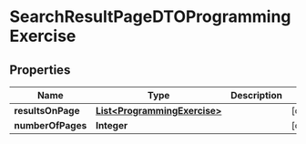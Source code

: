 

# SearchResultPageDTOProgrammingExercise


## Properties

| Name | Type | Description | Notes |
|------------ | ------------- | ------------- | -------------|
|**resultsOnPage** | [**List&lt;ProgrammingExercise&gt;**](ProgrammingExercise.md) |  |  [optional] |
|**numberOfPages** | **Integer** |  |  [optional] |



